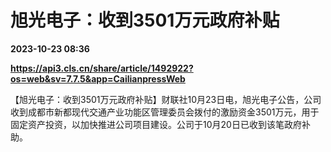 # 旭光电子：收到3501万元政府补贴

**2023-10-23 08:36**

**https://api3.cls.cn/share/article/1492922?os=web&sv=7.7.5&app=CailianpressWeb**

【旭光电子：收到3501万元政府补贴】财联社10月23日电，旭光电子公告，公司收到成都市新都现代交通产业功能区管理委员会拨付的激励资金3501万元，用于固定资产投资，以加快推进公司项目建设。公司于10月20日已收到该笔政府补助。